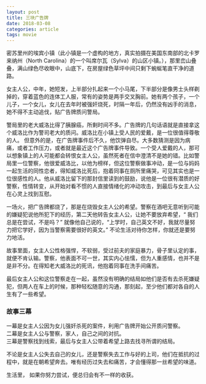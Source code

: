 ```yaml
---
layout: post
title: 三块广告牌
date: 2018-03-08
categories: article
tags: movie
---
```


密苏里州的埃宾小镇（此小镇是一个虚构的地方，真实拍摄在美国东南部的北卡罗来纳州（North Carolina）的一个叫席尔瓦（Sylva）的山区小镇。），那里峦山叠叠，满山绿色尽收眼中，山底下，在房屋绿色草坪中间只剩下蜿蜒笔直干净的道路。

女主人公，中年，她短发，上半部分扎起来一个小马尾，下半部分是像男士头样剃掉的，穿着蓝色的连体工人服，常有的姿势是两手交叉胸前。她有两个孩子，一个儿子，一个女儿，女儿在去年时被强奸烧死，时隔一年后，仍然没有凶手的消息，她不得不主动追伐，贴广告牌质问警局。

警局里的老大威洛比得了胰腺癌，所剩时间不多。广告牌的几句话语就是直接拿这个威洛比作为警司老大的质问。威洛比在小镇上受人民的爱戴，是一位很值得尊敬的人。 但意外的是，在广告牌事件后不久，他饮弹自尽。大多数猜测是因为病痛，或者工作压力，或者就是最近这个广告牌事件导致。一个受人爱戴的人，那可以想象镇上的人可能都会转恨女主人公，虽然死者在信中澄清不是她的错。比如警局里一位警察，他很爱威洛比，以他为榜样，但这位警察做事冲动，是一位与妈妈一起生活的同性恋者，得知威洛比死后，抱着同事在厕所里痛哭，可见其实也是一位很感性的人。他从威洛比留下的那封信里读到的鼓励，说他是一位很有潜质的好警察，性情转变，从开始对看不惯的人直接情绪化的冲动攻击，到最后与女主人公在心灵上找到互慰。

一场火，把广告牌都烧了，那是在烧毁女主人公的希望。警察在酒吧无意听到可能的嫌疑犯说他所犯下的经历，第二天他转告女主人公，让她不要放弃希望，“ 我们总是在尝试，不是吗？” 就像他自己说的，“上学时，自己英文不好，我就尽量努力把它学好，因为当警察需要很好的英文。” 不论生活对待你怎样，你就还是要努力地活。

故事里面，女主人公性格强悍，不软弱，受过前夫的家庭暴力，骨子里认定的事，就便不肯认输。警察，他表面不可一世，其实内心怯懦，但为人重感情，也并不是是非不分。在得知老大威洛比的死讯，他抱着同事在洗手间痛苦。


最后女主人公和这位警察走在一起，虽然没有明确的结局如他们是否有去杀死嫌疑犯，但两人在车上的时候，那种轻松随意的沟通，那刻起，至少他们都对各自的人生有了一些希望。


### 故事三幕

一幕是女主人公因为女儿强奸杀死的案件，利用广告牌开始公开质问警察。  
二幕是女主人公与警察，家人，自己之间的对抗。  
三幕是警察找到线索，最后与女主人公带着希望上路去找寻所谓的结局。


不论是女主人公失去自己的女儿，还是警察失去工作与好的上司，他们在抵抗的过程中，就是在朝希望奔去。唯有经历过失去和痛苦，才会懂得那一丝希望的味道。

生活里， 如果你努力尝试，便总归会有不一样的收获。


